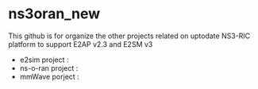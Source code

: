 # ns3oran_new
This github is for organize the other projects related on uptodate NS3-RIC platform to support E2AP v2.3 and E2SM v3

- e2sim project :
- ns-o-ran project :
- mmWave porject : 
